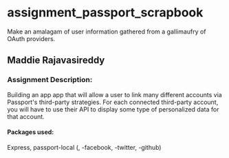 # assignment_passport_scrapbook

Make an amalagam of user information gathered from a gallimaufry of OAuth providers.

## Maddie Rajavasireddy

### Assignment Description:    
Building an app app that will allow a user to link many different accounts via Passport's third-party strategies. For each connected third-party account, you will have to use their API to display some type of personalized data for that account.

#### Packages used:
Express, passport-local (, -facebook, -twitter, -github)